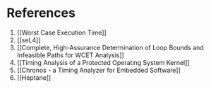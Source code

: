 # References
1. [[Worst Case Execution Time]]
2. [[seL4]]
3. [[Complete, High-Assurance Determination of Loop Bounds and Infeasible Paths for WCET Analysis]]
4. [[Timing Analysis of a Protected Operating System Kernel]]
5. [[Chronos - a Timing Analyzer for Embedded Software]]
6. [[Heptane]]
